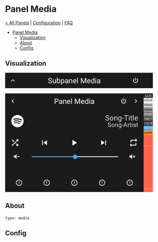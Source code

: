 # Panel Media

[< All Panels](README.md) | [Configuration](../Config.md) | [FAQ](../FAQ.md)

- [Panel Media](#panel-media)
  - [Visualization](#visualization)
  - [About](#about)
  - [Config](#config)

## Visualization

![Subpanel Media](../assets/subpanel_media.png)

![Panel Media](../assets/panel_media.png)

## About

`type: media`

## Config

```yaml
```
